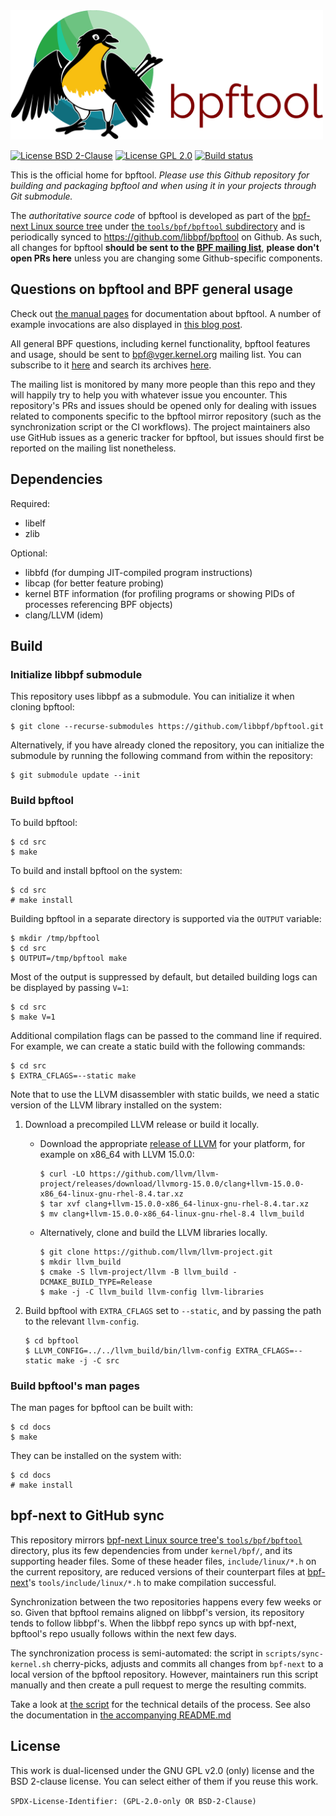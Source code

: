 <a href=".github/assets/">
  <div>
    <img src=".github/assets/bpftool_horizontal_color.svg"
         alt="bpftool logo: Hannah the Honeyguide"
         width=500px; />
  </div>
</a>

[![License BSD 2-Clause][bsd-badge]](LICENSE.BSD-2-Clause)
[![License GPL 2.0][gpl-badge]](LICENSE.GPL-2.0)
[![Build status][build-badge]][build]

[bsd-badge]: https://img.shields.io/badge/License-BSD_2--Clause-blue.svg
[gpl-badge]: https://img.shields.io/badge/License-GPL_2.0-blue.svg
[build-badge]: https://github.com/libbpf/bpftool/actions/workflows/build.yaml/badge.svg
[build]: https://github.com/libbpf/bpftool/actions/workflows/build.yaml

This is the official home for bpftool. _Please use this Github repository for
building and packaging bpftool and when using it in your projects through Git
submodule._

The _authoritative source code_ of bpftool is developed as part of the
[bpf-next Linux source tree][bpf-next] under [the `tools/bpf/bpftool`
subdirectory][tools-bpf-bpftool] and is periodically synced to
<https://github.com/libbpf/bpftool> on Github. As such, all changes for bpftool
**should be sent to the [BPF mailing list][bpf-ml]**, **please don't open PRs
here** unless you are changing some Github-specific components.

[bpf-next]: https://git.kernel.org/pub/scm/linux/kernel/git/bpf/bpf-next.git
[tools-bpf-bpftool]: https://git.kernel.org/pub/scm/linux/kernel/git/bpf/bpf-next.git/tree/tools/bpf/bpftool
[bpf-ml]: http://vger.kernel.org/vger-lists.html#bpf

Questions on bpftool and BPF general usage
------------------------------------------

Check out [the manual pages](docs) for documentation about bpftool. A number of
example invocations are also displayed in [this blog
post](https://qmonnet.github.io/whirl-offload/2021/09/23/bpftool-features-thread/).

All general BPF questions, including kernel functionality, bpftool features and
usage, should be sent to bpf@vger.kernel.org mailing list. You can subscribe to
it [here][bpf-ml] and search its archives [here][lore].

The mailing list is monitored by many more people than this repo and they will
happily try to help you with whatever issue you encounter. This repository's
PRs and issues should be opened only for dealing with issues related to
components specific to the bpftool mirror repository (such as the
synchronization script or the CI workflows). The project maintainers also use
GitHub issues as a generic tracker for bpftool, but issues should first be
reported on the mailing list nonetheless.

[lore]: https://lore.kernel.org/bpf/

Dependencies
------------

Required:

- libelf
- zlib

Optional:

- libbfd (for dumping JIT-compiled program instructions)
- libcap (for better feature probing)
- kernel BTF information (for profiling programs or showing PIDs of processes
  referencing BPF objects)
- clang/LLVM (idem)

Build
-----

### Initialize libbpf submodule

This repository uses libbpf as a submodule. You can initialize it when cloning
bpftool:

```console
$ git clone --recurse-submodules https://github.com/libbpf/bpftool.git
```

Alternatively, if you have already cloned the repository, you can initialize
the submodule by running the following command from within the repository:

```console
$ git submodule update --init
```

### Build bpftool

To build bpftool:

```console
$ cd src
$ make
```

To build and install bpftool on the system:

```console
$ cd src
# make install
```

Building bpftool in a separate directory is supported via the `OUTPUT` variable:

```console
$ mkdir /tmp/bpftool
$ cd src
$ OUTPUT=/tmp/bpftool make
```

Most of the output is suppressed by default, but detailed building logs can be
displayed by passing `V=1`:

```console
$ cd src
$ make V=1
```

Additional compilation flags can be passed to the command line if required. For
example, we can create a static build with the following commands:

```console
$ cd src
$ EXTRA_CFLAGS=--static make
```

Note that to use the LLVM disassembler with static builds, we need a static
version of the LLVM library installed on the system:

1.  Download a precompiled LLVM release or build it locally.

    - Download the appropriate
      [release of LLVM](https://releases.llvm.org/download.html) for your
      platform, for example on x86_64 with LLVM 15.0.0:

      ```console
      $ curl -LO https://github.com/llvm/llvm-project/releases/download/llvmorg-15.0.0/clang+llvm-15.0.0-x86_64-linux-gnu-rhel-8.4.tar.xz
      $ tar xvf clang+llvm-15.0.0-x86_64-linux-gnu-rhel-8.4.tar.xz
      $ mv clang+llvm-15.0.0-x86_64-linux-gnu-rhel-8.4 llvm_build
      ```

    - Alternatively, clone and build the LLVM libraries locally.

      ```console
      $ git clone https://github.com/llvm/llvm-project.git
      $ mkdir llvm_build
      $ cmake -S llvm-project/llvm -B llvm_build -DCMAKE_BUILD_TYPE=Release
      $ make -j -C llvm_build llvm-config llvm-libraries
      ```

2.  Build bpftool with `EXTRA_CFLAGS` set to `--static`, and by passing the
    path to the relevant `llvm-config`.

    ```console
    $ cd bpftool
    $ LLVM_CONFIG=../../llvm_build/bin/llvm-config EXTRA_CFLAGS=--static make -j -C src
    ```

### Build bpftool's man pages

The man pages for bpftool can be built with:

```console
$ cd docs
$ make
```

They can be installed on the system with:

```console
$ cd docs
# make install
```

bpf-next to GitHub sync
-----------------------

This repository mirrors [bpf-next Linux source tree's
`tools/bpf/bpftool`][tools-bpf-bpftool] directory, plus its few dependencies
from under `kernel/bpf/`, and its supporting header files. Some of these header
files, `include/linux/*.h` on the current repository, are reduced versions of
their counterpart files at [bpf-next][bpf-next]'s `tools/include/linux/*.h` to
make compilation successful.

Synchronization between the two repositories happens every few weeks or so.
Given that bpftool remains aligned on libbpf's version, its repository tends to
follow libbpf's. When the libbpf repo syncs up with bpf-next, bpftool's repo
usually follows within the next few days.

The synchronization process is semi-automated: the script in
`scripts/sync-kernel.sh` cherry-picks, adjusts and commits all changes from
`bpf-next` to a local version of the bpftool repository. However, maintainers
run this script manually and then create a pull request to merge the resulting
commits.

Take a look at [the script](scripts/sync-kernel.sh) for the technical details of the process. See also the documentation in [the accompanying README.md](scripts#sync-kernelsh)

License
-------

This work is dual-licensed under the GNU GPL v2.0 (only) license and the BSD
2-clause license. You can select either of them if you reuse this work.

`SPDX-License-Identifier: (GPL-2.0-only OR BSD-2-Clause)`
